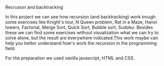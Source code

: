 Recrusion and backtracking

In this project we can see how recursion (and backtracking) work trough some exercises like Knight's tour, N Queen problem, Rat in a Maze, Hanoi towers, Factorial, Merge Sort, Quick Sort, Bubble sort, Sudoku. 
Besides these we can find some exercises without visualization what we can try to solve alone, but the result are everywhere indicated.This work maybe can help you better understand how's work the recursion in the programming field. 

For the preparation we used vanilla javascript, HTML and CSS.

